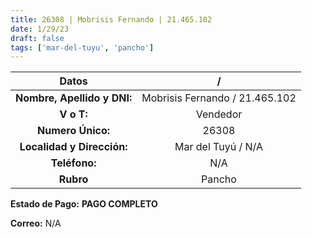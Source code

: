 ```yaml
---
title: 26308 | Mobrisis Fernando | 21.465.102
date: 1/29/23
draft: false
tags: ['mar-del-tuyu', 'pancho']
---
```


|          **Datos**          |                /               |
|:---------------------------:|:------------------------------:|
| **Nombre, Apellido y DNI:** | Mobrisis Fernando / 21.465.102 |
|          **V o T:**         |            Vendedor            |
|      **Numero Único:**      |              26308             |
|  **Localidad y Dirección:** |       Mar del Tuyú / N/A       |
|        **Teléfono:**        |               N/A              |
|          **Rubro**          |             Pancho             |

**Estado de Pago:** **PAGO COMPLETO**

**Correo:** N/A
